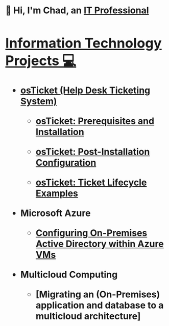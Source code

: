 <h1>👋 Hi, I'm Chad, an <a href="https://www.linkedin.com/in/chad-waterman-1ba1a9a8/">IT Professional

<h2>Information Technology Projects 💻</h2>

- <b>osTicket (Help Desk Ticketing System)</b>
  - [osTicket: Prerequisites and Installation](https://github.com/ChadH2O/osticket-prereq)

  - [osTicket: Post-Installation Configuration](https://github.com/ChadH2O/osticket-postinstallconfig)

  - [osTicket: Ticket Lifecycle Examples](https://github.com/ChadH2O/osticket-TicketLifecycle)


- <b>Microsoft Azure</b>
  - [Configuring On-Premises Active Directory within Azure VMs](https://github.com/ChadH2O/ActiveDirectoryconfig)
 

- <b>Multicloud Computing</b>
  - [Migrating an (On-Premises) application and database to a multicloud architecture]
   






